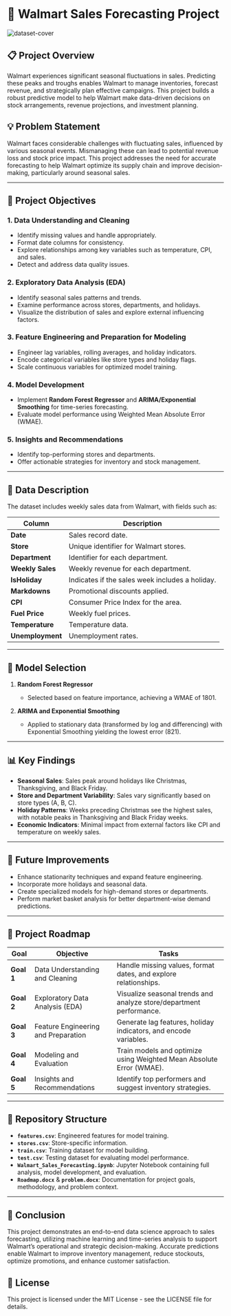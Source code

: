 # 🛒 Walmart Sales Forecasting Project

![dataset-cover](https://github.com/user-attachments/assets/d7171710-d837-4d08-9b40-c1f890a10be6)


## 📋 Project Overview
Walmart experiences significant seasonal fluctuations in sales. Predicting these peaks and troughs enables Walmart to manage inventories, forecast revenue, and strategically plan effective campaigns. This project builds a robust predictive model to help Walmart make data-driven decisions on stock arrangements, revenue projections, and investment planning.

## 💡 Problem Statement
Walmart faces considerable challenges with fluctuating sales, influenced by various seasonal events. Mismanaging these can lead to potential revenue loss and stock price impact. This project addresses the need for accurate forecasting to help Walmart optimize its supply chain and improve decision-making, particularly around seasonal sales.

---

## 🎯 Project Objectives
### 1. **Data Understanding and Cleaning**
   - Identify missing values and handle appropriately.
   - Format date columns for consistency.
   - Explore relationships among key variables such as temperature, CPI, and sales.
   - Detect and address data quality issues.

### 2. **Exploratory Data Analysis (EDA)**
   - Identify seasonal sales patterns and trends.
   - Examine performance across stores, departments, and holidays.
   - Visualize the distribution of sales and explore external influencing factors.

### 3. **Feature Engineering and Preparation for Modeling**
   - Engineer lag variables, rolling averages, and holiday indicators.
   - Encode categorical variables like store types and holiday flags.
   - Scale continuous variables for optimized model training.

### 4. **Model Development**
   - Implement **Random Forest Regressor** and **ARIMA/Exponential Smoothing** for time-series forecasting.
   - Evaluate model performance using Weighted Mean Absolute Error (WMAE).

### 5. **Insights and Recommendations**
   - Identify top-performing stores and departments.
   - Offer actionable strategies for inventory and stock management.

---

## 🧰 Data Description
The dataset includes weekly sales data from Walmart, with fields such as:

| Column         | Description                                  |
|----------------|----------------------------------------------|
| **Date**       | Sales record date.                          |
| **Store**      | Unique identifier for Walmart stores.       |
| **Department** | Identifier for each department.             |
| **Weekly Sales** | Weekly revenue for each department.       |
| **IsHoliday**  | Indicates if the sales week includes a holiday. |
| **Markdowns**  | Promotional discounts applied.              |
| **CPI**        | Consumer Price Index for the area.          |
| **Fuel Price** | Weekly fuel prices.                         |
| **Temperature** | Temperature data.                          |
| **Unemployment** | Unemployment rates.                       |

---

## 🧠 Model Selection
1. **Random Forest Regressor**  
   - Selected based on feature importance, achieving a WMAE of 1801.

2. **ARIMA and Exponential Smoothing**  
   - Applied to stationary data (transformed by log and differencing) with Exponential Smoothing yielding the lowest error (821).

---

## 📊 Key Findings
- **Seasonal Sales**: Sales peak around holidays like Christmas, Thanksgiving, and Black Friday.
- **Store and Department Variability**: Sales vary significantly based on store types (A, B, C).
- **Holiday Patterns**: Weeks preceding Christmas see the highest sales, with notable peaks in Thanksgiving and Black Friday weeks.
- **Economic Indicators**: Minimal impact from external factors like CPI and temperature on weekly sales.

---

## 🚀 Future Improvements
- Enhance stationarity techniques and expand feature engineering.
- Incorporate more holidays and seasonal data.
- Create specialized models for high-demand stores or departments.
- Perform market basket analysis for better department-wise demand predictions.

---

## 📅 Project Roadmap
| Goal           | Objective                                      | Tasks                                                                                           |
|----------------|------------------------------------------------|-------------------------------------------------------------------------------------------------|
| **Goal 1**     | Data Understanding and Cleaning                | Handle missing values, format dates, and explore relationships.                                |
| **Goal 2**     | Exploratory Data Analysis (EDA)                | Visualize seasonal trends and analyze store/department performance.                             |
| **Goal 3**     | Feature Engineering and Preparation            | Generate lag features, holiday indicators, and encode variables.                                |
| **Goal 4**     | Modeling and Evaluation                        | Train models and optimize using Weighted Mean Absolute Error (WMAE).                            |
| **Goal 5**     | Insights and Recommendations                   | Identify top performers and suggest inventory strategies.                                       |

---

## 📂 Repository Structure
- **`features.csv`**: Engineered features for model training.
- **`stores.csv`**: Store-specific information.
- **`train.csv`**: Training dataset for model building.
- **`test.csv`**: Testing dataset for evaluating model performance.
- **`Walmart_Sales_Forecasting.ipynb`**: Jupyter Notebook containing full analysis, model development, and evaluation.
- **`Roadmap.docx`** & **`problem.docx`**: Documentation for project goals, methodology, and problem context.

---

## 📝 Conclusion
This project demonstrates an end-to-end data science approach to sales forecasting, utilizing machine learning and time-series analysis to support Walmart’s operational and strategic decision-making. Accurate predictions enable Walmart to improve inventory management, reduce stockouts, optimize promotions, and enhance customer satisfaction.

## 📜 License
This project is licensed under the MIT License - see the LICENSE file for details.
